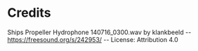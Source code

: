 

# Credits
Ships Propeller Hydrophone 140716_0300.wav by klankbeeld -- https://freesound.org/s/242953/ -- License: Attribution 4.0
